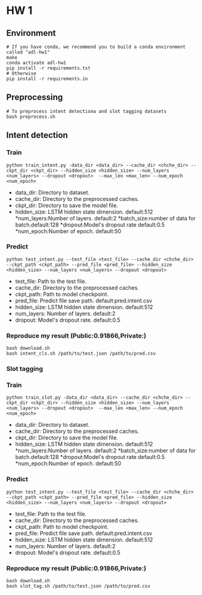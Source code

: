 # HW 1 

## Environment
```shell
# If you have conda, we recommend you to build a conda environment called "adl-hw1"
make
conda activate adl-hw1
pip install -r requirements.txt
# Otherwise
pip install -r requirements.in
```

## Preprocessing
```shell
# To preprocess intent detectiona and slot tagging datasets
bash preprocess.sh
```

## Intent detection

### Train
```shell
python train_intent.py -data_dir <data_dir> --cache_dir <chche_dir> --ckpt_dir <ckpt_dir> --hidden_size <hidden_size> --num_layers <num_layers> --dropout <dropout>  --max_len <max_len> --num_epoch <num_epoch>
```
* data_dir: Directory to dataset.
* cache_dir: Directory to the preprocessed caches.
* ckpt_dir: Directory to save the model file.
* hidden_size: LSTM hidden state dimension. default:512
*num_layers:Number of layers. default:2
*batch_size:number of data for batch.default:128
*dropout:Model's dropout rate default:0.5
*num_epoch:Number of epoch. default:50

### Predict

```shell
python test_intent.py --test_file <test_file> --cache_dir <chche_dir> --ckpt_path <ckpt_path> --pred_file <pred_file> --hidden_size <hidden_size> --num_layers <num_layers> --dropout <dropout> 
```

* test_file: Path to the test file.
* cache_dir: Directory to the preprocessed caches.
* ckpt_path: Path to model checkpoint.
* pred_file: Predict file save path. default:pred.intent.csv
* hidden_size: LSTM hidden state dimension. default:512
* num_layers: Number of layers. default:2
* dropout: Model's dropout rate. default:0.5

### Reproduce my result (Public:0.91866,Private:)

```shell
bash download.sh
bash intent_cls.sh /path/to/test.json /path/to/pred.csv
```
### Slot tagging

### Train
```shell
python train_slot.py -data_dir <data_dir> --cache_dir <chche_dir> --ckpt_dir <ckpt_dir> --hidden_size <hidden_size> --num_layers <num_layers> --dropout <dropout>  --max_len <max_len> --num_epoch <num_epoch>
```
* data_dir: Directory to dataset.
* cache_dir: Directory to the preprocessed caches.
* ckpt_dir: Directory to save the model file.
* hidden_size: LSTM hidden state dimension. default:512
*num_layers:Number of layers. default:2
*batch_size:number of data for batch.default:128
*dropout:Model's dropout rate default:0.5
*num_epoch:Number of epoch. default:50

### Predict

```shell
python test_intent.py --test_file <test_file> --cache_dir <chche_dir> --ckpt_path <ckpt_path> --pred_file <pred_file> --hidden_size <hidden_size> --num_layers <num_layers> --dropout <dropout> 
```

* test_file: Path to the test file.
* cache_dir: Directory to the preprocessed caches.
* ckpt_path: Path to model checkpoint.
* pred_file: Predict file save path. default:pred.intent.csv
* hidden_size: LSTM hidden state dimension. default:512
* num_layers: Number of layers. default:2
* dropout: Model's dropout rate. default:0.5

### Reproduce my result (Public:0.91866,Private:)

```shell
bash download.sh
bash slot_tag.sh /path/to/test.json /path/to/pred.csv
```


